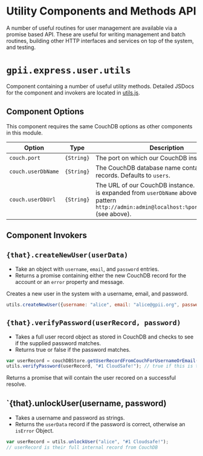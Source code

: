 # Utility Components and Methods API

A number of useful routines for user management are available via a promise based API.
These are useful for writing management and batch routines, building other HTTP interfaces
and services on top of the system, and testing.

# `gpii.express.user.utils`

Component containing a number of useful utility methods. Detailed JSDocs for the
component and invokers are located in [utils.js](../src/js/server/utils.js).

## Component Options

This component requires the same CouchDB options as other components in this module.

| Option             | Type       | Description |
| ------------------ | ---------- | ----------- |
| `couch.port`       | `{String}` | The port on which our CouchDB instance runs. |
| `couch.userDbName` | `{String}` | The CouchDB database name containing our user records.  Defaults to `users`. |
| `couch.userDbUrl`  | `{String}` | The URL of our CouchDB instance.  By default this is expanded from `userDbName` above using the pattern `http://admin:admin@localhost:%port/%userDbName` (see above). |

## Component Invokers

## `{that}.createNewUser(userData)`

* Take an object with `username`, `email`, and `password` entries.
* Returns a promise containing either the new CouchDB record for the account or
  an `error` property and message.

Creates a new user in the system with a username, email, and password.

```javascript
utils.createNewUser({username: "alice", email: "alice@gpii.org", password: "#1 Cloudsafe!"});
```

## `{that}.verifyPassword(userRecord, password)`

* Takes a full user record object as stored in CouchDB and checks to see if the
  supplied password matches.
* Returns true or false if the password matches.

```javascript
var userRecord = couchDBStore.getUserRecordFromCouchForUsernameOrEmail("alice");
utils.verifyPassword(userRecord, "#1 CloudSafe!"); // true if this is their password
```

Returns a promise that will contain the user recored on a successful resolve.

## `{that}.unlockUser(username, password)

* Takes a username and password as strings.
* Returns the `userData` record if the password is correct, otherwise an `isError` Object.

```javascript
var userRecord = utils.unlockUser("alice", "#1 Cloudsafe!");
// userRecord is their full internal record from CouchDB
```
